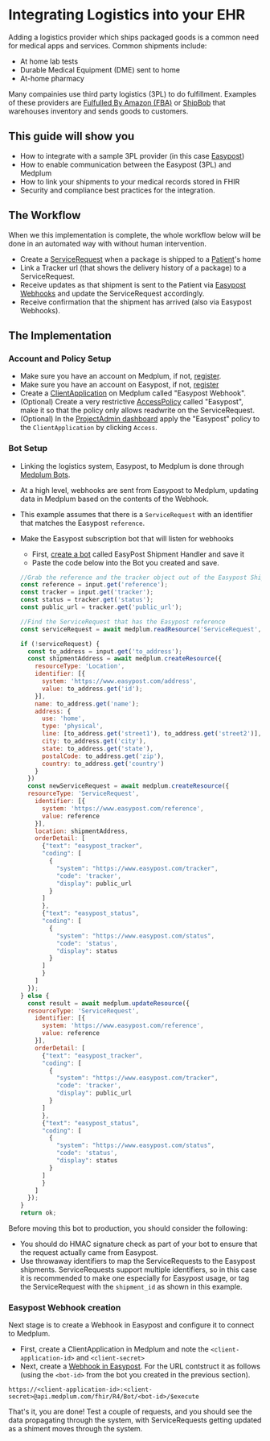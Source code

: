
# Integrating Logistics into your EHR

Adding a logistics provider which ships packaged goods is a common need for medical apps and services.  Common shipments include:

* At home lab tests
* Durable Medical Equipment (DME) sent to home
* At-home pharmacy

Many compainies use third party logistics (3PL) to do fulfillment.  Examples of these providers are [Fulfulled By Amazon (FBA)](https://sell.amazon.com/fulfillment-by-amazon) or [ShipBob](https://product.shipbob.com/) that warehouses inventory and sends goods to customers.

## This guide will show you

* How to integrate with a sample 3PL provider (in this case [Easypost](https://www.easypost.com/))
* How to enable communication between the Easypost (3PL) and Medplum
* How to link your shipments to your medical records stored in FHIR
* Security and compliance best practices for the integration.

## The Workflow

When we this implementation is complete, the whole workflow below will be done in an automated way with without human intervention.

* Create a [ServiceRequest](https://app.medplum.com/ServiceRequest) when a package is shipped to a [Patient](https://app.medplum.com/Patient)'s home
* Link a Tracker url (that shows the delivery history of a package) to a ServiceRequest.
* Receive updates as that shipment is sent to the Patient via [Easypost Webhooks](https://www.easypost.com/docs/api#webhooks) and update the ServiceRequest accordingly.
* Receive confirmation that the shipment has arrived (also via Easypost Webhooks).

## The Implementation

### Account and Policy Setup

* Make sure you have an account on Medplum, if not, [register](https://app.medplum.com/register).
* Make sure you have an account on Easypost, if not, [register](https://www.easypost.com/signup)
* Create a [ClientApplication](https://app.medplum.com/admin/project) on Medplum called "Easypost Webhook".
* (Optional) Create a very restrictive [AccessPolicy](https://app.medplum.com/AccessPolicy) called "Easypost", make it so that the policy only allows readwrite on the ServiceRequest.
* (Optional) In the [ProjectAdmin dashboard](https://app.medplum.com/admin/project) apply the "Easypost" policy to the `ClientApplication` by clicking `Access`.

### Bot Setup

* Linking the logistics system, Easypost, to Medplum is done through [Medplum Bots](https://app.medplum.com/Bot).
* At a high level, webhooks are sent from Easypost to Medplum, updating data in Medplum based on the contents of the Webhook.
* This example assumes that there is a `ServiceRequest` with an identifier that matches the Easypost `reference`.

* Make the Easypost subscription bot that will listen for webhooks
  * First, [create a bot](https://app.medplum.com/Bot/new) called EasyPost Shipment Handler and save it
  * Paste the code below into the Bot you created and save.

  ```js
  //Grab the reference and the tracker object out of the Easypost Shipment json
  const reference = input.get('reference');
  const tracker = input.get('tracker');
  const status = tracker.get('status');
  const public_url = tracker.get('public_url');

  //Find the ServiceRequest that has the Easypost reference
  const serviceRequest = await medplum.readResource('ServiceRequest', reference);

  if (!serviceRequest) {
    const to_address = input.get('to_address');
    const shipmentAddress = await medplum.createResource({
      resourceType: 'Location',
      identifier: [{
        system: 'https://www.easypost.com/address',
        value: to_address.get('id');
      }],
      name: to_address.get('name');
      address: {
        use: 'home',
        type: 'physical',
        line: [to_address.get('street1'), to_address.get('street2')],
        city: to_address.get('city'),
        state: to_address.get('state'),
        postalCode: to_address.get('zip'),
        country: to_address.get('country')
      }
    })
    const newServiceRequest = await medplum.createResource({
    resourceType: 'ServiceRequest',
      identifier: [{
        system: 'https://www.easypost.com/reference',
        value: reference
      }],
      location: shipmentAddress, 
      orderDetail: [
        {"text": "easypost_tracker",
        "coding": [
          {
            "system": "https://www.easypost.com/tracker",
            "code": 'tracker',
            "display": public_url
          }
        ]
        },
        {"text": "easypost_status",
        "coding": [
          {
            "system": "https://www.easypost.com/status",
            "code": 'status',
            "display": status
          }
        ]
        }
      ] 
    });
  } else {
    const result = await medplum.updateResource({
    resourceType: 'ServiceRequest',
      identifier: [{
        system: 'https://www.easypost.com/reference',
        value: reference
      }],
      orderDetail: [
        {"text": "easypost_tracker",
        "coding": [
          {
            "system": "https://www.easypost.com/tracker",
            "code": 'tracker',
            "display": public_url
          }
        ]
        },
        {"text": "easypost_status",
        "coding": [
          {
            "system": "https://www.easypost.com/status",
            "code": 'status',
            "display": status
          }
        ]
        }
      ] 
    });
  }
  return ok;
  ```

Before moving this bot to production, you should consider the following:

* You should do HMAC signature check as part of your bot to ensure that the request actually came from Easypost.
* Use throwaway identifiers to map the ServiceRequests to the Easypost shipments.  ServiceRequests support multiple identifiers, so in this case it is recommended to make one especially for Easypost usage, or tag the ServiceRequest with the `shipment_id` as shown in this example.

### Easypost Webhook creation

Next stage is to create a Webhook in Easypost and configure it to connect to Medplum.

* First, create a ClientApplication in Medplum and note the `<client-application-id>` and `<client-secret>`
* Next, create a [Webhook in Easypost](https://www.easypost.com/account/webhooks-and-events).  For the URL contstruct it as follows (using the `<bot-id>` from the bot you created in the previous section).

```url
https://<client-application-id>:<client-secret>@api.medplum.com/fhir/R4/Bot/<bot-id>/$execute
```

That's it, you are done!  Test a couple of requests, and you should see the data propagating through the system, with ServiceRequests getting updated as a shiment moves through the system.